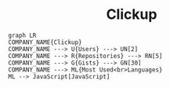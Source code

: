 <h1 align="center">Clickup</h1>

```mermaid
graph LR
COMPANY_NAME{Clickup}
COMPANY_NAME ---> U{Users} ---> UN[2]
COMPANY_NAME ---> R{Repositories} ---> RN[5]
COMPANY_NAME ---> G{Gists} ---> GN[30]
COMPANY_NAME ---> ML{Most Used<br>Languages}
ML --> JavaScript[JavaScript]
```

